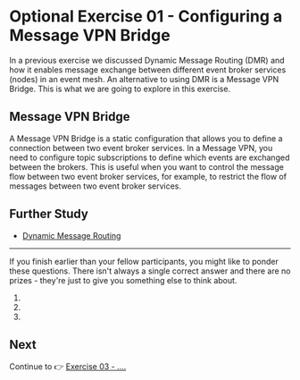 # Optional Exercise 01 - Configuring a Message VPN Bridge

In a previous exercise we discussed Dynamic Message Routing (DMR) and how it enables message exchange between different event broker services (nodes) in an event mesh. An alternative to using DMR is a Message VPN Bridge. This is what we are going to explore in this exercise.

## Message VPN Bridge

A Message VPN Bridge is a static configuration that allows you to define a connection between two event broker services. In a Message VPN, you need to configure topic subscriptions to define which events are exchanged between the brokers. This is useful when you want to control the message flow between two event broker services, for example, to restrict the flow of messages between two event broker services.



## Further Study

* [Dynamic Message Routing](https://help.pubsub.em.services.cloud.sap/Features/DMR/DMR-Overview.htm)

---

If you finish earlier than your fellow participants, you might like to ponder these questions. There isn't always a single correct answer and there are no prizes - they're just to give you something else to think about.

1. 
2. 
3. 

## Next

Continue to 👉 [Exercise 03 - ....](../03-/README.md)
